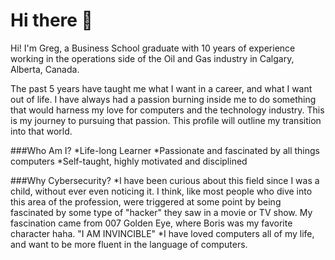 # Hi there 👋

Hi! I'm Greg, a Business School graduate with 10 years of experience working in the operations side of the Oil and Gas industry in Calgary, Alberta, Canada.

The past 5 years have taught me what I want in a career, and what I want out of life. I have always had a passion burning inside me to do something that would harness my love for computers and the technology industry.
This is my journey to pursuing that passion. This profile will outline my transition into that world.

###Who Am I?
*Life-long Learner
*Passionate and fascinated by all things computers
*Self-taught, highly motivated and disciplined

###Why Cybersecurity?
*I have been curious about this field since I was a child, without ever even noticing it. I think, like most people who dive into this area of the profession, were triggered at some point by being fascinated by some type of "hacker" they saw in a movie or TV show. My fascination came from 007 Golden Eye, where Boris was my favorite character haha. "I AM INVINCIBLE"
*I have loved computers all of my life, and want to be more fluent in the language of computers.

